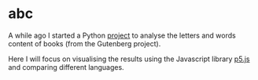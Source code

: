 # abc

A while ago I started a Python [project](https://github.com/Eleonore9/text_analysis) to analyse the letters and words content of books (from the Gutenberg project).


Here I will focus on visualising the results using the Javascript library [p5.js](https://p5js.org/) and comparing different languages.

